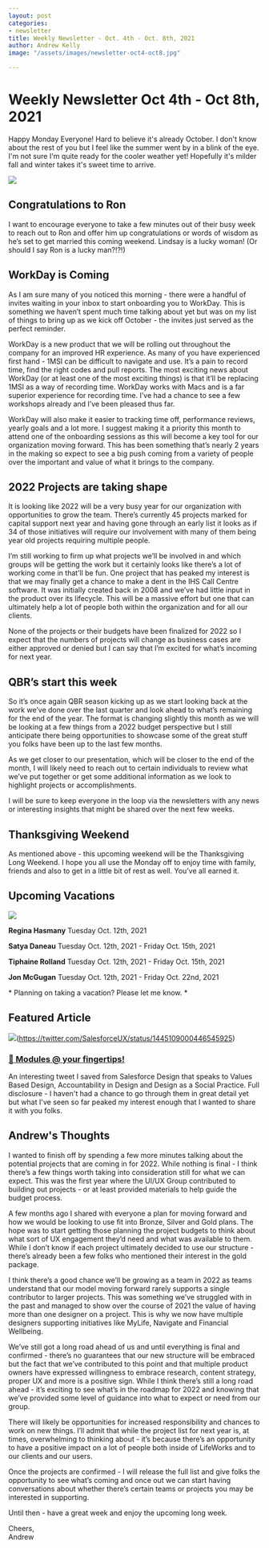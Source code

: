 ```yaml
---
layout: post
categories:
- newsletter
title: Weekly Newsletter - Oct. 4th - Oct. 8th, 2021
author: Andrew Kelly
image: "/assets/images/newsletter-oct4-oct8.jpg"

---
```

# **Weekly Newsletter Oct 4th - Oct 8th, 2021**

Happy Monday Everyone! Hard to believe it's already October. I don't know about the rest of you but I feel like the summer went by in a blink of the eye. I'm not sure I'm quite ready for the cooler weather yet! Hopefully it's milder fall and winter takes it's sweet time to arrive.

![](https://media4.giphy.com/media/Qq1BtRmjl9vZm/giphy.gif?cid=ecf05e47z69uh8hda4t23eyy548hyf15qq97fra9oqmiew7j&rid=giphy.gif&ct=g)

##  Congratulations to Ron 

I want to encourage everyone to take a few minutes out of their busy week to reach out to Ron and offer him up congratulations or words of wisdom as he’s set to get married this coming weekend. Lindsay is a lucky woman! (Or should I say Ron is a lucky man?!?!)

## WorkDay is Coming 

As I am sure many of you noticed this morning - there were a handful of invites waiting in your inbox to start onboarding you to WorkDay. This is something we haven’t spent much time talking about yet but was on my list of things to bring up as we kick off October - the invites just served as the perfect reminder.

WorkDay is a new product that we will be rolling out throughout the company for an improved HR experience. As many of you have experienced first hand - 1MSI can be difficult to navigate and use. It’s a pain to record time, find the right codes and pull reports. The most exciting news about WorkDay (or at least one of the most exciting things) is that it’ll be replacing 1MSI as a way of recording time. WorkDay works with Macs and is a far superior experience for recording time. I’ve had a chance to see a few workshops already and I’ve been pleased thus far.

WorkDay will also make it easier to tracking time off, performance reviews, yearly goals and a lot more. I suggest making it a priority this month to attend one of the onboarding sessions as this will become a key tool for our organization moving forward. This has been something that’s nearly 2 years in the making so expect to see a big push coming from a variety of people over the important and value of what it brings to the company.

## 2022 Projects are taking shape

It is looking like 2022 will be a very busy year for our organization with opportunities to grow the team. There’s currently 45 projects marked for capital support next year and having gone through an early list it looks as if 34 of those initiatives will require our involvement with many of them being year old projects requiring multiple people.

I’m still working to firm up what projects we’ll be involved in and which groups will be getting the work but it certainly looks like there’s a lot of working come in that’ll be fun. One project that has peaked my interest is that we may finally get a chance to make a dent in the IHS Call Centre software. It was initially created back in 2008 and we’ve had little input in the product over its lifecycle. This will be a massive effort but one that can ultimately help a lot of people both within the organization and for all our clients.

None of the projects or their budgets have been finalized for 2022 so I expect that the numbers of projects will change as business cases are either approved or denied but I can say that I’m excited for what’s incoming for next year.

## QBR’s start this week

So it’s once again QBR season kicking up as we start looking back at the work we’ve done over the last quarter and look ahead to what’s remaining for the end of the year. The format is changing slightly this month as we will be looking at a few things from a 2022 budget perspective but I still anticipate there being opportunities to showcase some of the great stuff you folks have been up to the last few months.

As we get closer to our presentation, which will be closer to the end of the month, I will likely need to reach out to certain individuals to review what we’ve put together or get some additional information as we look to highlight projects or accomplishments.

I will be sure to keep everyone in the loop via the newsletters with any news or interesting insights that might be shared over the next few weeks.

## Thanksgiving Weekend

As mentioned above - this upcoming weekend will be the Thanksgiving Long Weekend. I hope you all use the Monday off to enjoy time with family, friends and also to get in a little bit of rest as well. You’ve all earned it.


## **Upcoming Vacations**

![](/assets/images/photo-1527179528411-4219e0714bcc.jpeg)

**Regina Hasmany**
Tuesday Oct. 12th, 2021

**Satya Daneau**
Tuesday Oct. 12th, 2021 - Friday Oct. 15th, 2021

**Tiphaine Rolland**
Tuesday Oct. 12th, 2021 - Friday Oct. 15th, 2021

**Jon McGugan**
Tuesday Oct. 12th, 2021 - Friday Oct. 22nd, 2021

\* Planning on taking a vacation? Please let me know. \*


## Featured Article

![](/assets/images/module-monday.jpeg)(https://twitter.com/SalesforceUX/status/1445109000446545925)
### [🎉 Modules @ your fingertips!](https://twitter.com/SalesforceUX/status/1445109000446545925)

An interesting tweet I saved from Salesforce Design that speaks to Values Based Design, Accountability in Design and Design as a Social Practice. Full disclosure - I haven't had a chance to go through them in great detail yet but what I've seen so far peaked my interest enough that I wanted to share it with you folks.  


## Andrew's Thoughts

I wanted to finish off by spending a few more minutes talking about the potential projects that are coming in for 2022. While nothing is final - I think there’s a few things worth taking into consideration still for what we can expect. This was the first year where the UI/UX Group contributed to building out projects - or at least provided materials to help guide the budget process.

A few months ago I shared with everyone a plan for moving forward and how we would be looking to use fit into Bronze, Silver and Gold plans. The hope was to start getting those planning the project budgets to think about what sort of UX engagement they’d need and what was available to them. While I don’t know if each project ultimately decided to use our structure - there’s already been a few folks who mentioned their interest in the gold package.

I think there’s a good chance we’ll be growing as a team in 2022 as teams understand that our model moving forward rarely supports a single contributor to larger projects. This was something we’ve struggled with in the past and managed to show over the course of 2021 the value of having more than one designer on a project. This is why we now have multiple designers supporting initiatives like MyLife, Navigate and Financial Wellbeing. 

We’ve still got a long road ahead of us and until everything is final and confirmed - there’s no guarantees that our new structure will be embraced but the fact that we’ve contributed to this point and that multiple product owners have expressed willingness to embrace research, content strategy, proper UX and more is a positive sign. While I think there’s still a long road ahead - it’s exciting to see what’s in the roadmap for 2022 and knowing that we’ve provided some level of guidance into what to expect or need from our group.

There will likely be opportunities for increased responsibility and chances to work on new things. I’ll admit that while the project list for next year is, at times, overwhelming to thinking about - it’s because there’s an opportunity to have a positive impact on a lot of people both inside of LifeWorks and to our clients and our users.

Once the projects are confirmed - I will release the full list and give folks the opportunity to see what’s coming and once out we can start having conversations about whether there’s certain teams or projects you may be interested in supporting.

Until then - have a great week and enjoy the upcoming long week.

Cheers,  
Andrew

